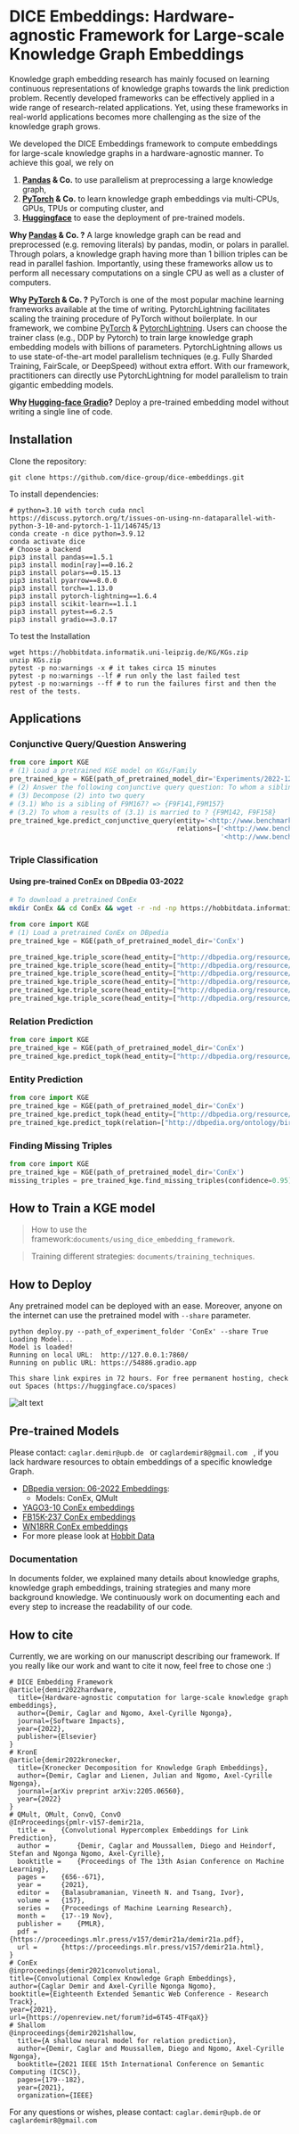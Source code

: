 # DICE Embeddings: Hardware-agnostic Framework for Large-scale Knowledge Graph Embeddings

Knowledge graph embedding research has mainly focused on learning continuous representations of knowledge graphs towards the link prediction problem. 
Recently developed frameworks can be effectively applied in a wide range of research-related applications.
Yet, using these frameworks in real-world applications becomes more challenging as the size of the knowledge graph grows.

We developed the DICE Embeddings framework to compute embeddings for large-scale knowledge graphs in a hardware-agnostic manner.
To achieve this goal, we rely on
1. **[Pandas](https://pandas.pydata.org/) & Co.** to use parallelism at preprocessing a large knowledge graph,
2. **[PyTorch](https://pytorch.org/) & Co.** to learn knowledge graph embeddings via multi-CPUs, GPUs, TPUs or computing cluster, and
3. **[Huggingface](https://huggingface.co/)** to ease the deployment of pre-trained models.

**Why [Pandas](https://pandas.pydata.org/) & Co. ?**
A large knowledge graph can be read and preprocessed (e.g. removing literals) by pandas, modin, or polars in parallel.
Through polars, a knowledge graph having more than 1 billion triples can be read in parallel fashion. 
Importantly, using these frameworks allow us to perform all necessary computations on a single CPU as well as a cluster of computers.

**Why [PyTorch](https://pytorch.org/) & Co. ?**
PyTorch is one of the most popular machine learning frameworks available at the time of writing. 
PytorchLightning facilitates scaling the training procedure of PyTorch without boilerplate.
In our framework, we combine [PyTorch](https://pytorch.org/) & [PytorchLightning](https://www.pytorchlightning.ai/).
Users can choose the trainer class (e.g., DDP by Pytorch) to train large knowledge graph embedding models with billions of parameters.
PytorchLightning allows us to use state-of-the-art model parallelism techniques (e.g. Fully Sharded Training, FairScale, or DeepSpeed)
without extra effort.
With our framework, practitioners can directly use PytorchLightning for model parallelism to train gigantic embedding models.

**Why [Hugging-face Gradio](https://huggingface.co/gradio)?**
Deploy a pre-trained embedding model without writing a single line of code.

## Installation
Clone the repository:
```
git clone https://github.com/dice-group/dice-embeddings.git
```
To install dependencies:
```
# python=3.10 with torch cuda nncl https://discuss.pytorch.org/t/issues-on-using-nn-dataparallel-with-python-3-10-and-pytorch-1-11/146745/13
conda create -n dice python=3.9.12
conda activate dice
# Choose a backend
pip3 install pandas==1.5.1 
pip3 install modin[ray]==0.16.2 
pip3 install polars==0.15.13 
pip3 install pyarrow==8.0.0
pip3 install torch==1.13.0 
pip3 install pytorch-lightning==1.6.4
pip3 install scikit-learn==1.1.1
pip3 install pytest==6.2.5
pip3 install gradio==3.0.17
```
To test the Installation
```
wget https://hobbitdata.informatik.uni-leipzig.de/KG/KGs.zip
unzip KGs.zip
pytest -p no:warnings -x # it takes circa 15 minutes
pytest -p no:warnings --lf # run only the last failed test
pytest -p no:warnings --ff # to run the failures first and then the rest of the tests.
```
## Applications
### Conjunctive Query/Question Answering
```python
from core import KGE
# (1) Load a pretrained KGE model on KGs/Family
pre_trained_kge = KGE(path_of_pretrained_model_dir='Experiments/2022-12-08 11:46:33.654677')
# (2) Answer the following conjunctive query question: To whom a sibling of F9M167 is married to?
# (3) Decompose (2) into two query
# (3.1) Who is a sibling of F9M167? => {F9F141,F9M157}
# (3.2) To whom a results of (3.1) is married to ? {F9M142, F9F158}
pre_trained_kge.predict_conjunctive_query(entity='<http://www.benchmark.org/family#F9M167>',
                                          relations=['<http://www.benchmark.org/family#hasSibling>',
                                                     '<http://www.benchmark.org/family#married>'], topk=1)
```
### Triple Classification
#### Using pre-trained ConEx on DBpedia 03-2022
```bash
# To download a pretrained ConEx
mkdir ConEx && cd ConEx && wget -r -nd -np https://hobbitdata.informatik.uni-leipzig.de/KGE/DBpedia/ConEx/ && cd ..
```
```python
from core import KGE
# (1) Load a pretrained ConEx on DBpedia 
pre_trained_kge = KGE(path_of_pretrained_model_dir='ConEx')

pre_trained_kge.triple_score(head_entity=["http://dbpedia.org/resource/Albert_Einstein"],relation=["http://dbpedia.org/ontology/birthPlace"],tail_entity=["http://dbpedia.org/resource/Ulm"]) # tensor([0.9309])
pre_trained_kge.triple_score(head_entity=["http://dbpedia.org/resource/Albert_Einstein"],relation=["http://dbpedia.org/ontology/birthPlace"],tail_entity=["http://dbpedia.org/resource/German_Empire"]) # tensor([0.9981])
pre_trained_kge.triple_score(head_entity=["http://dbpedia.org/resource/Albert_Einstein"],relation=["http://dbpedia.org/ontology/birthPlace"],tail_entity=["http://dbpedia.org/resource/Kingdom_of_Württemberg"]) # tensor([0.9994])
pre_trained_kge.triple_score(head_entity=["http://dbpedia.org/resource/Albert_Einstein"],relation=["http://dbpedia.org/ontology/birthPlace"],tail_entity=["http://dbpedia.org/resource/Germany"]) # tensor([0.9498])
pre_trained_kge.triple_score(head_entity=["http://dbpedia.org/resource/Albert_Einstein"],relation=["http://dbpedia.org/ontology/birthPlace"],tail_entity=["http://dbpedia.org/resource/France"]) # very low
pre_trained_kge.triple_score(head_entity=["http://dbpedia.org/resource/Albert_Einstein"],relation=["http://dbpedia.org/ontology/birthPlace"],tail_entity=["http://dbpedia.org/resource/Italy"]) # very low
```
### Relation Prediction
```python
from core import KGE
pre_trained_kge = KGE(path_of_pretrained_model_dir='ConEx')
pre_trained_kge.predict_topk(head_entity=["http://dbpedia.org/resource/Albert_Einstein"],tail_entity=["http://dbpedia.org/resource/Ulm"])
```
### Entity Prediction
```python
from core import KGE
pre_trained_kge = KGE(path_of_pretrained_model_dir='ConEx')
pre_trained_kge.predict_topk(head_entity=["http://dbpedia.org/resource/Albert_Einstein"],relation=["http://dbpedia.org/ontology/birthPlace"]) 
pre_trained_kge.predict_topk(relation=["http://dbpedia.org/ontology/birthPlace"],tail_entity=["http://dbpedia.org/resource/Albert_Einstein"]) 
```
### Finding Missing Triples
```python
from core import KGE
pre_trained_kge = KGE(path_of_pretrained_model_dir='ConEx')
missing_triples = pre_trained_kge.find_missing_triples(confidence=0.95)
```

## How to Train a KGE model 
> How to use the framework:`documents/using_dice_embedding_framework`.

> Training different strategies: `documents/training_techniques`.

## How to Deploy
Any pretrained model can be deployed with an ease. Moreover, anyone on the internet can use the pretrained model with ```--share``` parameter.
```
python deploy.py --path_of_experiment_folder 'ConEx' --share True
Loading Model...
Model is loaded!
Running on local URL:  http://127.0.0.1:7860/
Running on public URL: https://54886.gradio.app

This share link expires in 72 hours. For free permanent hosting, check out Spaces (https://huggingface.co/spaces)
```
![alt text](core/figures/deploy_qmult_family.png)
## Pre-trained Models
Please contact:  ```caglar.demir@upb.de ``` or ```caglardemir8@gmail.com ``` , if you lack hardware resources to obtain embeddings of a specific knowledge Graph.
- [DBpedia version: 06-2022 Embeddings](https://hobbitdata.informatik.uni-leipzig.de/KGE/DBpediaQMultEmbeddings_03_07):
  - Models: ConEx, QMult
- [YAGO3-10 ConEx embeddings](https://hobbitdata.informatik.uni-leipzig.de/KGE/conex/YAGO3-10.zip)
- [FB15K-237 ConEx embeddings](https://hobbitdata.informatik.uni-leipzig.de/KGE/conex/FB15K-237.zip)
- [WN18RR ConEx embeddings](https://hobbitdata.informatik.uni-leipzig.de/KGE/conex/WN18RR.zip)
- For more please look at [Hobbit Data](https://hobbitdata.informatik.uni-leipzig.de/KGE/)
### Documentation
In documents folder, we explained many details about knowledge graphs, knowledge graph embeddings, training strategies and many more background knowledge.
We continuously work on documenting each and every step to increase the readability of our code.
## How to cite
Currently, we are working on our manuscript describing our framework. 
If you really like our work and want to cite it now, feel free to chose one :) 
```
# DICE Embedding Framework
@article{demir2022hardware,
  title={Hardware-agnostic computation for large-scale knowledge graph embeddings},
  author={Demir, Caglar and Ngomo, Axel-Cyrille Ngonga},
  journal={Software Impacts},
  year={2022},
  publisher={Elsevier}
}
# KronE
@article{demir2022kronecker,
  title={Kronecker Decomposition for Knowledge Graph Embeddings},
  author={Demir, Caglar and Lienen, Julian and Ngomo, Axel-Cyrille Ngonga},
  journal={arXiv preprint arXiv:2205.06560},
  year={2022}
}
# QMult, OMult, ConvQ, ConvO
@InProceedings{pmlr-v157-demir21a,
  title = 	 {Convolutional Hypercomplex Embeddings for Link Prediction},
  author =       {Demir, Caglar and Moussallem, Diego and Heindorf, Stefan and Ngonga Ngomo, Axel-Cyrille},
  booktitle = 	 {Proceedings of The 13th Asian Conference on Machine Learning},
  pages = 	 {656--671},
  year = 	 {2021},
  editor = 	 {Balasubramanian, Vineeth N. and Tsang, Ivor},
  volume = 	 {157},
  series = 	 {Proceedings of Machine Learning Research},
  month = 	 {17--19 Nov},
  publisher =    {PMLR},
  pdf = 	 {https://proceedings.mlr.press/v157/demir21a/demir21a.pdf},
  url = 	 {https://proceedings.mlr.press/v157/demir21a.html},
}
# ConEx
@inproceedings{demir2021convolutional,
title={Convolutional Complex Knowledge Graph Embeddings},
author={Caglar Demir and Axel-Cyrille Ngonga Ngomo},
booktitle={Eighteenth Extended Semantic Web Conference - Research Track},
year={2021},
url={https://openreview.net/forum?id=6T45-4TFqaX}}
# Shallom
@inproceedings{demir2021shallow,
  title={A shallow neural model for relation prediction},
  author={Demir, Caglar and Moussallem, Diego and Ngomo, Axel-Cyrille Ngonga},
  booktitle={2021 IEEE 15th International Conference on Semantic Computing (ICSC)},
  pages={179--182},
  year={2021},
  organization={IEEE}
```
For any questions or wishes, please contact:  ```caglar.demir@upb.de``` or ```caglardemir8@gmail.com```

